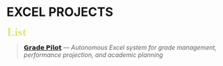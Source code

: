 # EXCEL PROJECTS
<img src=./images/cw_list.png height=20>

> [**𝗚𝗿𝗮𝗱𝗲 𝗣𝗶𝗹𝗼𝘁**](./Excel_Projects/tree/main/Grade_Pilot) _— Autonomous Excel system for grade management, performance projection, and academic planning_
